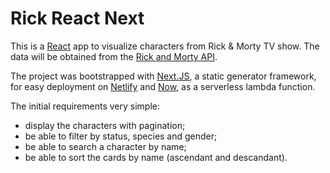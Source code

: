 # Rick React Next

This is a [React](https://reactjs.org) app to visualize characters from Rick & Morty TV show. The data will be obtained from the [Rick and Morty API](https://rickandmortyapi.com).

The project was bootstrapped with [Next.JS](https://nextjs.org), a static generator framework, for easy deployment on [Netlify](https://www.netlify.com) and [Now](https://zeit.co/now), as a serverless lambda function.

The initial requirements very simple:
* display the characters with pagination;
* be able to filter by status, species and gender;
* be able to search a character by name;
* be able to sort the cards by name (ascendant and descandant).
